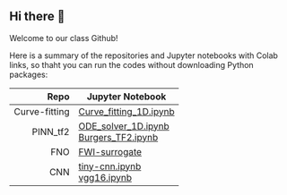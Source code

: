 ## Hi there 👋

Welcome to our class Github!

Here is a summary of the repositories and Jupyter notebooks with Colab links, so thaht you can run the codes without downloading Python packages:

| Repo | Jupyter Notebook |
|-----:|---------------|
|Curve-fitting|[Curve_fitting_1D.ipynb](https://github.com/GP248CME215/Curve-fitting/blob/main/Curve_fitting_1D.ipynb)|
|PINN_tf2|[ODE_solver_1D.ipynb](https://github.com/GP248CME215/PINN_tf2/blob/main/1D_ODE_equation_25_spring_TF2.ipynb)<br />[Burgers_TF2.ipynb](https://github.com/GP248CME215/PINN_tf2/blob/main/Burgers_continuous_inference_TF2.ipynb)|
|FNO|[FWI-surrogate](https://github.com/GP248CME215/Kaggle-2D-Elastic-Wave)
|CNN|[tiny-cnn.ipynb](https://github.com/GP248CME215/CNN/blob/main/tiny-cnn.ipynb)<br /> [vgg16.ipynb](https://github.com/GP248CME215/CNN/blob/main/vgg16.ipynb)|


